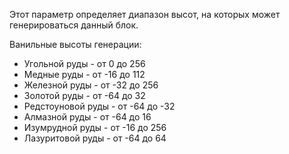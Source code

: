 Этот параметр определяет диапазон высот, на которых может генерироваться данный блок.

Ванильные высоты генерации:
* Угольной руды - от 0 до 256
* Медные руды - от -16 до 112
* Железной руды - от -32 до 256
* Золотой руды - от -64 до 32
* Редстоуновой руды - от -64 до -32
* Алмазной руды - от -64 до 16
* Изумрудной руды - от -16 до 256
* Лазуритовой руды - от -64 до 64